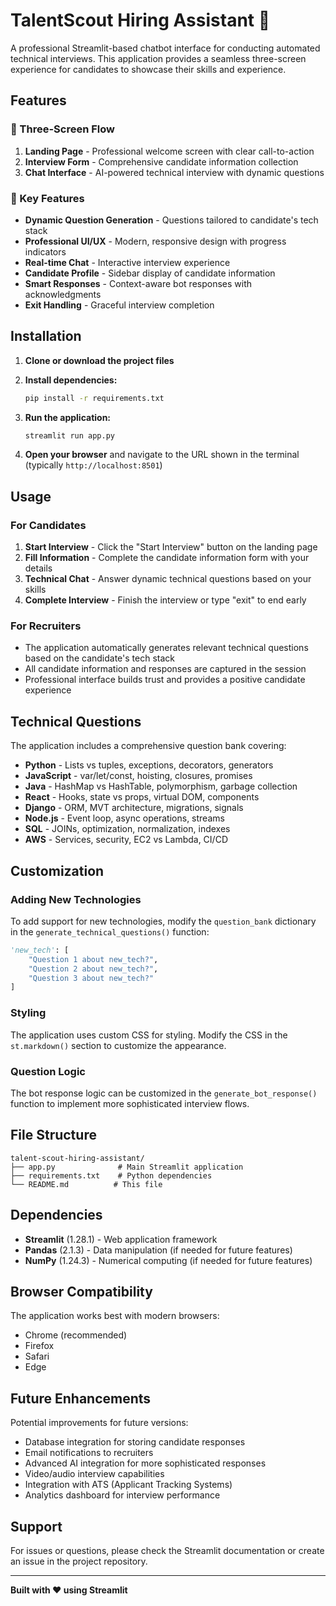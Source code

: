 # TalentScout Hiring Assistant 🤖

A professional Streamlit-based chatbot interface for conducting automated technical interviews. This application provides a seamless three-screen experience for candidates to showcase their skills and experience.

## Features

### 🎯 Three-Screen Flow
1. **Landing Page** - Professional welcome screen with clear call-to-action
2. **Interview Form** - Comprehensive candidate information collection
3. **Chat Interface** - AI-powered technical interview with dynamic questions

### 🚀 Key Features
- **Dynamic Question Generation** - Questions tailored to candidate's tech stack
- **Professional UI/UX** - Modern, responsive design with progress indicators
- **Real-time Chat** - Interactive interview experience
- **Candidate Profile** - Sidebar display of candidate information
- **Smart Responses** - Context-aware bot responses with acknowledgments
- **Exit Handling** - Graceful interview completion

## Installation

1. **Clone or download the project files**

2. **Install dependencies:**
   ```bash
   pip install -r requirements.txt
   ```

3. **Run the application:**
   ```bash
   streamlit run app.py
   ```

4. **Open your browser** and navigate to the URL shown in the terminal (typically `http://localhost:8501`)

## Usage

### For Candidates
1. **Start Interview** - Click the "Start Interview" button on the landing page
2. **Fill Information** - Complete the candidate information form with your details
3. **Technical Chat** - Answer dynamic technical questions based on your skills
4. **Complete Interview** - Finish the interview or type "exit" to end early

### For Recruiters
- The application automatically generates relevant technical questions based on the candidate's tech stack
- All candidate information and responses are captured in the session
- Professional interface builds trust and provides a positive candidate experience

## Technical Questions

The application includes a comprehensive question bank covering:

- **Python** - Lists vs tuples, exceptions, decorators, generators
- **JavaScript** - var/let/const, hoisting, closures, promises
- **Java** - HashMap vs HashTable, polymorphism, garbage collection
- **React** - Hooks, state vs props, virtual DOM, components
- **Django** - ORM, MVT architecture, migrations, signals
- **Node.js** - Event loop, async operations, streams
- **SQL** - JOINs, optimization, normalization, indexes
- **AWS** - Services, security, EC2 vs Lambda, CI/CD

## Customization

### Adding New Technologies
To add support for new technologies, modify the `question_bank` dictionary in the `generate_technical_questions()` function:

```python
'new_tech': [
    "Question 1 about new_tech?",
    "Question 2 about new_tech?",
    "Question 3 about new_tech?"
]
```

### Styling
The application uses custom CSS for styling. Modify the CSS in the `st.markdown()` section to customize the appearance.

### Question Logic
The bot response logic can be customized in the `generate_bot_response()` function to implement more sophisticated interview flows.

## File Structure

```
talent-scout-hiring-assistant/
├── app.py              # Main Streamlit application
├── requirements.txt    # Python dependencies
└── README.md          # This file
```

## Dependencies

- **Streamlit** (1.28.1) - Web application framework
- **Pandas** (2.1.3) - Data manipulation (if needed for future features)
- **NumPy** (1.24.3) - Numerical computing (if needed for future features)

## Browser Compatibility

The application works best with modern browsers:
- Chrome (recommended)
- Firefox
- Safari
- Edge

## Future Enhancements

Potential improvements for future versions:
- Database integration for storing candidate responses
- Email notifications to recruiters
- Advanced AI integration for more sophisticated responses
- Video/audio interview capabilities
- Integration with ATS (Applicant Tracking Systems)
- Analytics dashboard for interview performance

## Support

For issues or questions, please check the Streamlit documentation or create an issue in the project repository.

---

**Built with ❤️ using Streamlit**

